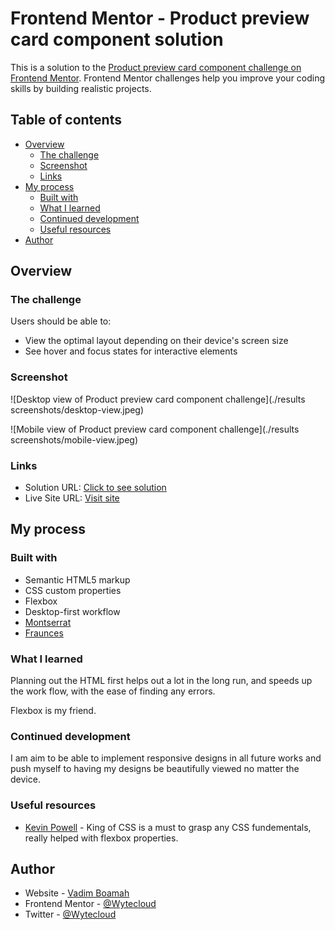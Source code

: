 # Frontend Mentor - Product preview card component solution

This is a solution to the [Product preview card component challenge on Frontend Mentor](https://www.frontendmentor.io/challenges/product-preview-card-component-GO7UmttRfa). Frontend Mentor challenges help you improve your coding skills by building realistic projects. 

## Table of contents

- [Overview](#overview)
  - [The challenge](#the-challenge)
  - [Screenshot](#screenshot)
  - [Links](#links)
- [My process](#my-process)
  - [Built with](#built-with)
  - [What I learned](#what-i-learned)
  - [Continued development](#continued-development)
  - [Useful resources](#useful-resources)
- [Author](#author)

## Overview

### The challenge

Users should be able to:

- View the optimal layout depending on their device's screen size
- See hover and focus states for interactive elements

### Screenshot

![Desktop view of Product preview card component challenge](./results screenshots/desktop-view.jpeg)

![Mobile view of Product preview card component challenge](./results screenshots/mobile-view.jpeg)

### Links

- Solution URL: [Click to see solution](https://github.com/Wytecloud/Frontend-mentor-design)
- Live Site URL: [Visit site](https://wytecloud.github.io/Frontend-mentor-design/)

## My process

### Built with

- Semantic HTML5 markup
- CSS custom properties
- Flexbox
- Desktop-first workflow
- [Montserrat](https://fonts.google.com/specimen/Montserrat)
- [Fraunces](https://fonts.google.com/specimen/Fraunces)

### What I learned

Planning out the HTML first helps out a lot in the long run, and speeds up the work flow, with the ease of finding any errors.

Flexbox is my friend.

### Continued development

I am aim to be able to implement responsive designs in all future works and push myself to having my designs be beautifully viewed no matter the device.

### Useful resources

- [Kevin Powell](https://www.youtube.com/watch?v=u044iM9xsWU) - King of CSS is a must to grasp any CSS fundementals, really helped with flexbox properties.

## Author

- Website - [Vadim Boamah](https://www.your-site.com)
- Frontend Mentor - [@Wytecloud](https://www.frontendmentor.io/profile/Wytecloud)
- Twitter - [@Wytecloud](https://twitter.com/Wytecloud)
